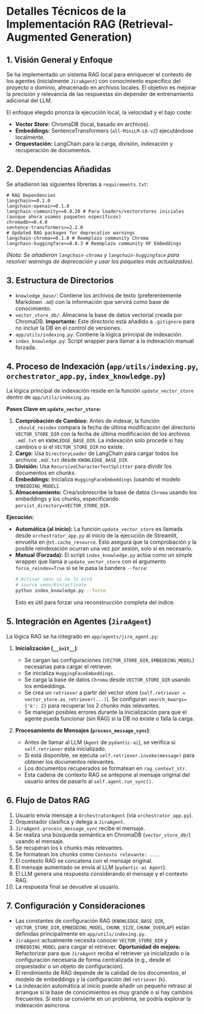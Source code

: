 # Detalles Técnicos de la Implementación RAG (Retrieval-Augmented Generation)

## 1. Visión General y Enfoque

Se ha implementado un sistema RAG local para enriquecer el contexto de los agentes (inicialmente `JiraAgent`) con conocimiento específico del proyecto o dominio, almacenado en archivos locales. El objetivo es mejorar la precisión y relevancia de las respuestas sin depender de entrenamiento adicional del LLM.

El enfoque elegido prioriza la ejecución local, la velocidad y el bajo coste:

*   **Vector Store:** ChromaDB (local, basado en archivos).
*   **Embeddings:** SentenceTransformers (`all-MiniLM-L6-v2`) ejecutándose localmente.
*   **Orquestación:** LangChain para la carga, división, indexación y recuperación de documentos.

## 2. Dependencias Añadidas

Se añadieron las siguientes librerías a `requirements.txt`:

```
# RAG Dependencies
langchain>=0.1.0
langchain-openai>=0.1.0
langchain-community>=0.0.20 # Para loaders/vectorstores iniciales (aunque ahora usamos paquetes específicos)
chromadb>=0.4.0
sentence-transformers>=2.2.0
# Updated RAG packages for deprecation warnings
langchain-chroma>=0.1.0 # Reemplazo community Chroma
langchain-huggingface>=0.0.3 # Reemplazo community HF Embeddings
```

*(Nota: Se añadieron `langchain-chroma` y `langchain-huggingface` para resolver warnings de deprecación y usar los paquetes más actualizados).*

## 3. Estructura de Directorios

*   `knowledge_base/`: Contiene los archivos de texto (preferentemente Markdown `.md`) con la información que servirá como base de conocimiento.
*   `vector_store_db/`: Almacena la base de datos vectorial creada por ChromaDB. **Importante:** Este directorio está añadido a `.gitignore` para no incluir la DB en el control de versiones.
*   `app/utils/indexing.py`: Contiene la lógica principal de indexación.
*   `index_knowledge.py`: Script wrapper para llamar a la indexación manual forzada.

## 4. Proceso de Indexación (`app/utils/indexing.py`, `orchestrator_app.py`, `index_knowledge.py`)

La lógica principal de indexación reside en la función `update_vector_store` dentro de `app/utils/indexing.py`.

**Pasos Clave en `update_vector_store`:**

1.  **Comprobación de Cambios:** Antes de indexar, la función `_should_reindex` compara la fecha de última modificación del directorio `VECTOR_STORE_DIR` con la fecha de última modificación de los archivos `.md`/`.txt` en `KNOWLEDGE_BASE_DIR`. La indexación solo procede si hay cambios o si el `VECTOR_STORE_DIR` no existe.
2.  **Carga:** Usa `DirectoryLoader` de LangChain para cargar todos los archivos `.md`/`.txt` desde `KNOWLEDGE_BASE_DIR`.
3.  **División:** Usa `RecursiveCharacterTextSplitter` para dividir los documentos en chunks.
4.  **Embeddings:** Inicializa `HuggingFaceEmbeddings` (usando el modelo `EMBEDDING_MODEL`).
5.  **Almacenamiento:** Crea/sobrescribe la base de datos `Chroma` usando los embeddings y los chunks, especificando `persist_directory=VECTOR_STORE_DIR`.

**Ejecución:**

*   **Automática (al inicio):** La función `update_vector_store` es llamada desde `orchestrator_app.py` al inicio de la ejecución de Streamlit, envuelta en `@st.cache_resource`. Esto asegura que la comprobación y la posible reindexación ocurran una vez por sesión, solo si es necesario.
*   **Manual (Forzada):** El script `index_knowledge.py` actúa como un simple wrapper que llama a `update_vector_store` con el argumento `force_reindex=True` si se le pasa la bandera `--force`:
    ```bash
    # Activar venv si no lo está
    # source venv/bin/activate
    python index_knowledge.py --force
    ```
    Esto es útil para forzar una reconstrucción completa del índice.

## 5. Integración en Agentes (`JiraAgent`)

La lógica RAG se ha integrado en `app/agents/jira_agent.py`:

1.  **Inicialización (`__init__`)**:
    *   Se cargan las configuraciones (`VECTOR_STORE_DIR`, `EMBEDDING_MODEL`) necesarias para cargar el retriever.
    *   Se inicializa `HuggingFaceEmbeddings`.
    *   Se carga la base de datos `Chroma` desde `VECTOR_STORE_DIR` usando los embeddings.
    *   Se crea un `retriever` a partir del vector store (`self.retriever = vector_store.as_retriever(...)`). Se configuran `search_kwargs={'k': 2}` para recuperar los 2 chunks más relevantes.
    *   Se manejan posibles errores durante la inicialización para que el agente pueda funcionar (sin RAG) si la DB no existe o falla la carga.

2.  **Procesamiento de Mensajes (`process_message_sync`)**:
    *   Antes de llamar al LLM (`Agent` de `pydantic-ai`), se verifica si `self.retriever` está inicializado.
    *   Si está disponible, se ejecuta `self.retriever.invoke(message)` para obtener los documentos relevantes.
    *   Los documentos recuperados se formatean en `rag_context_str`.
    *   Esta cadena de contexto RAG se antepone al mensaje original del usuario antes de pasarlo al `self.agent.run_sync()`.

## 6. Flujo de Datos RAG

1.  Usuario envía mensaje a `OrchestratorAgent` (via `orchestrator_app.py`).
2.  Orquestador clasifica y delega a `JiraAgent`.
3.  `JiraAgent.process_message_sync` recibe el mensaje.
4.  Se realiza una búsqueda semántica en ChromaDB (`vector_store_db/`) usando el mensaje.
5.  Se recuperan los `k` chunks más relevantes.
6.  Se formatean los chunks como `Contexto relevante: ...`.
7.  El contexto RAG se concatena con el mensaje original.
8.  El mensaje aumentado se envía al LLM (`pydantic-ai Agent`).
9.  El LLM genera una respuesta considerando el mensaje y el contexto RAG.
10. La respuesta final se devuelve al usuario.

## 7. Configuración y Consideraciones

*   Las constantes de configuración RAG (`KNOWLEDGE_BASE_DIR`, `VECTOR_STORE_DIR`, `EMBEDDING_MODEL`, `CHUNK_SIZE`, `CHUNK_OVERLAP`) están definidas principalmente en `app/utils/indexing.py`.
*   `JiraAgent` actualmente necesita conocer `VECTOR_STORE_DIR` y `EMBEDDING_MODEL` para cargar el retriever. **Oportunidad de mejora:** Refactorizar para que `JiraAgent` reciba el retriever ya inicializado o la configuración necesaria de forma centralizada (e.g., desde el orquestador o un objeto de configuración).
*   El rendimiento de RAG depende de la calidad de los documentos, el modelo de embeddings y la configuración del `retriever` (`k`).
*   La indexación automática al inicio puede añadir un pequeño retraso al arranque si la base de conocimientos es muy grande o si hay cambios frecuentes. Si esto se convierte en un problema, se podría explorar la indexación asíncrona.
